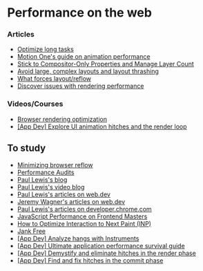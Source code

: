 # Performance on the web

### Articles

- [Optimize long tasks](https://web.dev/optimize-long-tasks/)
- [Motion One's guide on animation performance](https://motion.dev/guides/performance/)
- [Stick to Compositor-Only Properties and Manage Layer Count](https://web.dev/stick-to-compositor-only-properties-and-manage-layer-count/)
- [Avoid large, complex layouts and layout thrashing](https://web.dev/avoid-large-complex-layouts-and-layout-thrashing/)
- [What forces layout/reflow](https://gist.github.com/paulirish/5d52fb081b3570c81e3a)
- [Discover issues with rendering performance](https://developer.chrome.com/docs/devtools/rendering/performance/)

### Videos/Courses

- [Browser rendering optimization](https://www.youtube.com/playlist?list=PLAwxTw4SYaPl09X4Rljhy7dZinRCzbHz6)
- [[App Dev] Explore UI animation hitches and the render loop](https://developer.apple.com/videos/play/tech-talks/10855/)

## To study

- [Minimizing browser reflow](https://developers.google.com/speed/docs/insights/browser-reflow?hl=en)
- [Performance Audits](https://developer.chrome.com/docs/lighthouse/performance/)
- [Paul Lewis's blog](https://aerotwist.com/blog/)
- [Paul Lewis's video blog](https://www.youtube.com/playlist?list=PLt1XGr3ncPijOvahP6Am2T4e-f5v-4TXZ)
- [Paul Lewis's articles on web.dev](https://web.dev/authors/paullewis/)
- [Jeremy Wagner's articles on web.dev](https://web.dev/authors/jlwagner/)
- [Paul Lewis's articles on developer.chrome.com](https://developer.chrome.com/authors/paullewis/)
- [JavaScript Performance on Frontend Masters](https://frontendmasters.com/courses/web-performance/)
- [How to Optimize Interaction to Next Paint (INP)](https://web.dev/how-to-optimize-inp/)
- [Jank Free](http://jankfree.org/)
- [[App Dev] Analyze hangs with Instruments](https://developer.apple.com/videos/play/wwdc2023/10248/)
- [[App Dev] Ultimate application performance survival guide](https://developer.apple.com/videos/play/wwdc2021/10181)
- [[App Dev] Demystify and eliminate hitches in the render phase](https://developer.apple.com/videos/play/tech-talks/10857)
- [[App Dev] Find and fix hitches in the commit phase](https://developer.apple.com/videos/play/tech-talks/10856)

